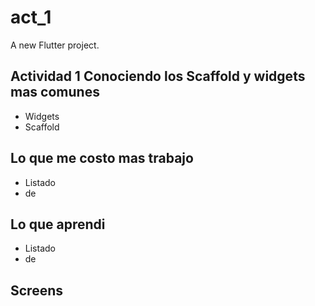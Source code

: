 # act_1

A new Flutter project.

## Actividad 1 Conociendo los Scaffold y widgets mas comunes

- Widgets
- Scaffold

## Lo que me costo mas trabajo

- Listado
- de

## Lo que aprendi

- Listado
- de

## Screens

